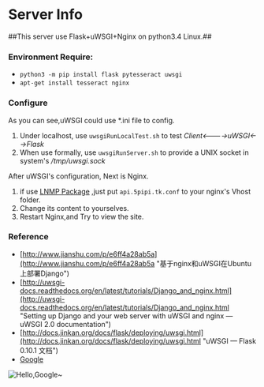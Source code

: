 # Server Info #

##This server use Flask+uWSGI+Nginx on python3.4 Linux.##

### Environment Require: ###
- `python3 -m pip install flask pytesseract uwsgi`
- `apt-get install tesseract nginx`

### Configure ###
As you can see,uWSGI could use *.ini file to config.
1. Under localhost, use `uwsgiRunLocalTest.sh` to test *Client<---->uWSGI<-->Flask*
2. When use formally, use `uwsgiRunServer.sh` to provide a UNIX socket in  system's   */tmp/uwsgi.sock* 

After uWSGI's configuration, Next is Nginx.
1. if use [LNMP Package](http://lnmp.org/) ,just put `api.5pipi.tk.conf` to your nginx's Vhost folder.
2. Change its content to yourselves.
3. Restart Nginx,and Try  to view the site.


### Reference ###
- [http://www.jianshu.com/p/e6ff4a28ab5a](http://www.jianshu.com/p/e6ff4a28ab5a "基于nginx和uWSGI在Ubuntu上部署Django")
- [http://uwsgi-docs.readthedocs.org/en/latest/tutorials/Django_and_nginx.html](http://uwsgi-docs.readthedocs.org/en/latest/tutorials/Django_and_nginx.html "Setting up Django and your web server with uWSGI and nginx — uWSGI 2.0 documentation")
- [http://docs.jinkan.org/docs/flask/deploying/uwsgi.html](http://docs.jinkan.org/docs/flask/deploying/uwsgi.html "uWSGI — Flask 0.10.1 文档")
- [Google](https://www.google.com/?gws_rd=cr,ssl "Gooooooooooooogle")

![Hello,Google~](https://www.google.com.hk/images/branding/googlelogo/2x/googlelogo_color_272x92dp.png)